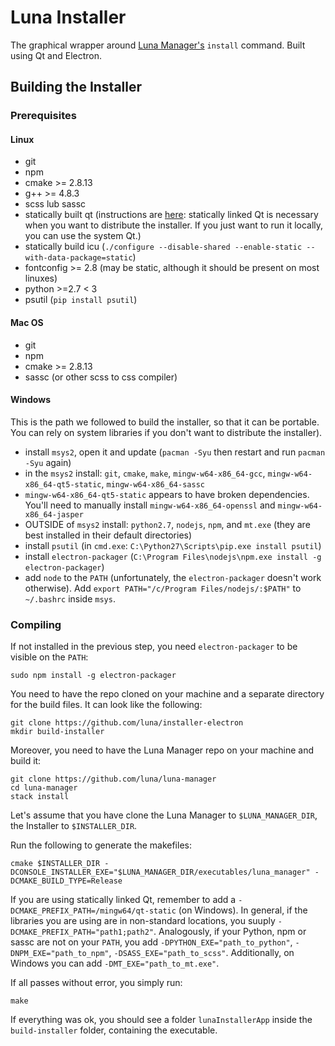 # Luna Installer

The graphical wrapper around [Luna Manager's](https://github.com/luna/luna-manager) `install` command. Built using Qt and Electron.

## Building the Installer

### Prerequisites

#### Linux
 * git
 * npm
 * cmake >= 2.8.13
 * g++ >= 4.8.3
 * scss lub sassc
 * statically built qt (instructions are [here](https://github.com/luna/installer-electron/wiki/Statically-compiling-Qt): statically linked Qt is necessary when you want to distribute the installer. If you just want to run it locally, you can use the system Qt.)
 * statically build icu (`./configure --disable-shared --enable-static --with-data-package=static`)
 * fontconfig >= 2.8 (may be static, although it should be present on most linuxes)
 * python >=2.7 < 3
 * psutil (`pip install psutil`)


#### Mac OS
 * git
 * npm
 * cmake >= 2.8.13
 * sassc (or other scss to css compiler)


#### Windows
This is the path we followed to build the installer, so that it can be portable. You can rely on system libraries if you don't want to distribute the installer).
* install `msys2`, open it and update (`pacman -Syu` then restart and run `pacman -Syu` again)
* in the `msys2` install: `git`, `cmake`, `make`, `mingw-w64-x86_64-gcc`, `mingw-w64-x86_64-qt5-static`, `mingw-w64-x86_64-sassc`
* `mingw-w64-x86_64-qt5-static` appears to have broken dependencies. You'll need to manually install `mingw-w64-x86_64-openssl` and `mingw-w64-x86_64-jasper`
* OUTSIDE of `msys2` install: `python2.7`, `nodejs`, `npm`, and `mt.exe` (they are best installed in their default directories)
* install `psutil` (in `cmd.exe`: `C:\Python27\Scripts\pip.exe install psutil`)
* install `electron-packager` (`C:\Program Files\nodejs\npm.exe install -g electron-packager`)
* add `node` to the `PATH` (unfortunately, the `electron-packager` doesn't work otherwise). Add `export PATH="/c/Program Files/nodejs/:$PATH"` to `~/.bashrc` inside `msys`.


### Compiling

If not installed in the previous step, you need `electron-packager` to be visible on the `PATH`:
```
sudo npm install -g electron-packager
```

You need to have the repo cloned on your machine and a separate directory for the build files. It can look like the following:
```
git clone https://github.com/luna/installer-electron
mkdir build-installer
```

Moreover, you need to have the Luna Manager repo on your machine and build it:
```
git clone https://github.com/luna/luna-manager
cd luna-manager
stack install
```
Let's assume that you have clone the Luna Manager to `$LUNA_MANAGER_DIR`, the Installer to `$INSTALLER_DIR`.

Run the following to generate the makefiles:
```
cmake $INSTALLER_DIR -DCONSOLE_INSTALLER_EXE="$LUNA_MANAGER_DIR/executables/luna_manager" -DCMAKE_BUILD_TYPE=Release
```

If you are using statically linked Qt, remember to add a `-DCMAKE_PREFIX_PATH=/mingw64/qt-static` (on Windows). In general, if the libraries you are using are in non-standard locations, you suuply `-DCMAKE_PREFIX_PATH="path1;path2"`. Analogously, if your Python, npm or sassc are not on your `PATH`, you add `-DPYTHON_EXE="path_to_python"`, `-DNPM_EXE="path_to_npm"`, `-DSASS_EXE="path_to_scss"`. Additionally, on Windows you can add `-DMT_EXE="path_to_mt.exe"`.

If all passes without error, you simply run:
```
make
```
If everything was ok, you should see a folder `lunaInstallerApp` inside the `build-installer` folder, containing the executable.
